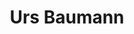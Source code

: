 ---
title: "Urs Baumann"
draft: false
type: about-us
# post image
image: "/images/ins/about-us/urs-baumann.jpg"
# This is the meta description used by search engines (see https://moz.com/learn/seo/meta-description)
# Recommended length: 50–160 characters (Google truncates snippets to ~155–160 characters)
description: "Network Engineer at INS Institute for Networked Solutions in eastern Switzerland."
# weight determines the order in which the team members are listed in the about us page
weight: 3
email: "urs.baumann@ost.ch"
function: 
  - "Network Engineer"
academicTitle: "BSc. FHO in Computer Science"
certifications:
  - "CCNP Enterprise Infrastructure"
  - "CCNP Data Center"
  - "AWS Academy Accredited Educator"
  - "BCNP"
  - "MCA200 (OpenStack)"
tags: 
  - "instructor"
  - "network-automation"
  - "infrastructureascode"
  - "IaC"
  - "python"
  - "nornir"
  - "ansible"
  - "devops"
---